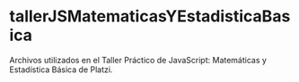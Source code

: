 # tallerJSMatematicasYEstadisticaBasica
Archivos utilizados en el Taller Práctico de JavaScript: Matemáticas y Estadística Básica de Platzi.

